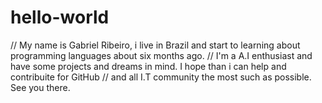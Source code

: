 # hello-world

// My name is Gabriel Ribeiro, i live in Brazil and start to learning about programming languages about six months ago.
// I'm a A.I enthusiast and have some projects and dreams in mind. I hope than i can help and contribuite for GitHub
// and all I.T community the most such as possible. See you there.

